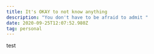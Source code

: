 ```yaml
---
title: It's OKAY to not know anything
description: "You don't have to be afraid to admit "
date: 2020-09-25T12:07:52.980Z
tag: personal
---
```

test